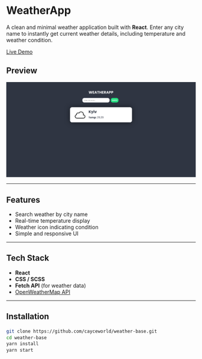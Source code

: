 #  WeatherApp

A clean and minimal weather application built with **React**. Enter any city name to instantly get current weather details, including temperature and weather condition.

[Live Demo](https://weather-base-oe12.vercel.app/)

## Preview
![WeatherApp Screenshot](./public/screenshot.png)

---

##  Features

-  Search weather by city name
-  Real-time temperature display
-  Weather icon indicating condition
-  Simple and responsive UI

---

##  Tech Stack

- **React**
- **CSS / SCSS**
- **Fetch API** (for weather data)
- [OpenWeatherMap API](https://openweathermap.org/api)

---

##  Installation

```bash
git clone https://github.com/cayceworld/weather-base.git
cd weather-base
yarn install
yarn start
